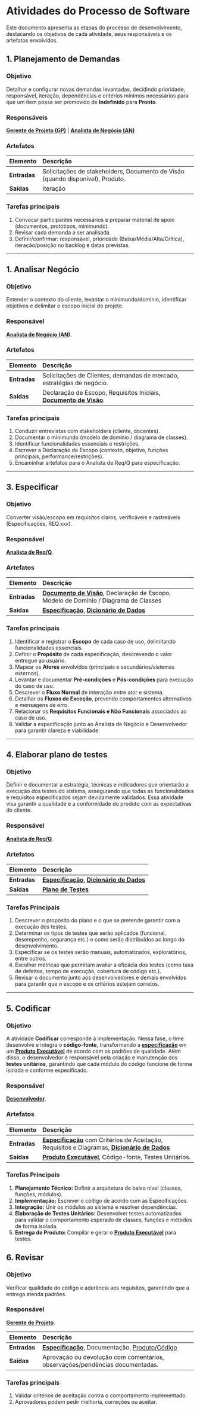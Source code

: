 # Atividades do Processo de Software

Este documento apresenta as etapas do processo de desenvolvimento, destacando os objetivos de cada atividade, seus responsáveis e os artefatos envolvidos.

## 1. Planejamento de Demandas

### Objetivo

Detalhar e configurar novas demandas levantadas, decidindo prioridade, responsável, iteração, dependências e critérios mínimos necessários para que um item possa ser promovido de **Indefinido** para **Pronto**.

### Responsáveis

**[Gerente de Projeto (GP)](papeis.md#gerente-de-projeto-gp)** | **[Analista de Negócio (AN)](papeis.md#analista-de-negócio-an)**

### Artefatos

| Elemento     | Descrição                                                                                                                                                                   |
| :----------- | :-------------------------------------------------------------------------------------------------------------------------------------------------------------------------- |
| **Entradas** | Solicitações de stakeholders, Documento de Visão (quando disponível), Produto.                                                                    |
| **Saídas**   | Iteração |

### Tarefas principais

1. Convocar participantes necessários e preparar material de apoio (documentos, protótipos, minimundo).
2. Revisar cada demanda a ser analisada.
3. Definir/confirmar: responsável, prioridade (Baixa/Média/Alta/Crítica), iteração/posição no backlog e datas previstas.

---

## 1. Analisar Negócio

### Objetivo
Entender o contexto do cliente, levantar o minimundo/domínio, identificar objetivos e delimitar o escopo inicial do projeto.

### Responsável
**[Analista de Negócio (AN)](papeis.md#analista-de-negócio-an)**.

### Artefatos

| Elemento | Descrição |
| :--- | :--- |
| **Entradas** | Solicitações de Clientes, demandas de mercado, estratégias de negócio. |
| **Saídas** | Declaração de Escopo, Requisitos Iniciais, **[Documento de Visão](artefatos.md#1-documento-de-visão)**. |

### Tarefas principais
1. Conduzir entrevistas com stakeholders (cliente, docentes).
2. Documentar o minimundo (modelo de domínio / diagrama de classes).
3. Identificar funcionalidades essenciais e restrições.
4. Escrever a Declaração de Escopo (contexto, objetivo, funções principais, performance/restrições).
5. Encaminhar artefatos para o Analista de Req/Q para especificação. 

---

## 3. Especificar

### Objetivo
Converter visão/escopo em requisitos claros, verificáveis e rastreáveis (Especificações, REQ.xxx).

### Responsável
**[Analista de Req/Q](papeis.md#analista-de-reqq-analista-de-requisitos-e-qualidade)**.

### Artefatos

| Elemento | Descrição |
| :--- | :--- |
| **Entradas** | **[Documento de Visão](artefatos.md#1-documento-de-visão)**, Declaração de Escopo, Modelo de Domínio / Diagrama de Classes |
| **Saídas** | **[Especificação](artefatos.md#2-especificação)**, **[Dicionário de Dados](artefatos.md#3-dicionário-de-dados)**|

### Tarefas principais
1. Identificar e registrar o **Escopo** de cada caso de uso, delimitando funcionalidades essenciais.  
2. Definir o **Propósito** de cada especificação, descrevendo o valor entregue ao usuário.  
3. Mapear os **Atores** envolvidos (principais e secundários/sistemas externos).  
4. Levantar e documentar **Pré-condições** e **Pós-condições** para execução do caso de uso.  
5. Descrever o **Fluxo Normal** de interação entre ator e sistema.  
6. Detalhar os **Fluxos de Exceção**, prevendo comportamentos alternativos e mensagens de erro.  
7. Relacionar os **Requisitos Funcionais e Não Funcionais** associados ao caso de uso.  
8. Validar a especificação junto ao Analista de Negócio e Desenvolvedor para garantir clareza e viabilidade.

---

## 4. Elaborar plano de testes

### Objetivo
Definir e documentar a estratégia, técnicas e indicadores que orientarão a execução dos testes do sistema, assegurando que todas as funcionalidades e requisitos especificados sejam devidamente validados. Essa atividade visa garantir a qualidade e a conformidade do produto com as expectativas do cliente.

### Responsável
**[Analista de Req/Q](papeis.md#analista-de-reqq-analista-de-requisitos-e-qualidade)**.

### Artefatos
| Elemento | Descrição |
| :--- | :--- |
| **Entradas** | **[Especificação](artefatos.md#2-especificação)**, **[Dicionário de Dados](artefatos.md#3-dicionário-de-dados)** |
| **Saídas** | **[Plano de Testes](artefatos.md#5-plano-de-testes)**|

### Tarefas Principais
1. Descrever o propósito do plano e o que se pretende garantir com a execução dos testes.
2. Determinar os tipos de testes que serão aplicados (funcional, desempenho, segurança etc.) e como serão distribuídos ao longo do desenvolvimento.
3. Especificar se os testes serão manuais, automatizados, exploratórios, entre outros.
4. Escolher métricas que permitam avaliar a eficácia dos testes (como taxa de defeitos, tempo de execução, cobertura de código etc.).
5. Revisar o documento junto aos desenvolvedores e demais envolvidos para garantir que o escopo e os critérios estejam corretos.

---

## 5. Codificar

### Objetivo
A atividade **Codificar** corresponde à implementação. Nessa fase, o time desenvolve e integra o **código-fonte**, transformando a **[especificação](artefatos.md#2-especificação)** em um **[Produto Executável](artefatos.md#3-produto-software-executável)** de acordo com os padrões de qualidade. Além disso, o desenvolvedor é responsável pela criação e manutenção dos **testes unitários**, garantindo que cada módulo do código funcione de forma isolada e conforme especificado.


### Responsável
**[Desenvolvedor](papeis.md#desenvolvedor)**.

### Artefatos

| Elemento | Descrição |
| :--- | :--- |
| **Entradas** | **[Especificação](artefatos.md#2-especificação)** com Critérios de Aceitação, Requisitos e Diagramas, **[Dicionário de Dados](artefatos.md#3-dicionário-de-dados)**|
| **Saídas** | **[Produto Executável](artefatos.md#3-produto-software-executável)**, Código-fonte, Testes Unitários. |

### Tarefas Principais
1. **Planejamento Técnico:** Definir a arquitetura de baixo nível (classes, funções, módulos).  
2. **Implementação:** Escrever o código de acordo com as Especificações.  
3. **Integração:** Unir os módulos ao sistema e resolver dependências.  
5. **Elaboração de Testes Unitários:** Desenvolver testes automatizados para validar o comportamento esperado de classes, funções e métodos de forma isolada.
4. **Entrega do Produto:** Compilar e gerar o **[Produto Executável](artefatos.md#3-produto-software-executável)** para testes.

## 6. Revisar

### Objetivo
Verificar qualidade do código e aderência aos requisitos, garantindo que a entrega atenda padrões.

### Responsável
**[Gerente de Projeto](papeis.md#gerente-de-projeto)**.

| Elemento | Descrição |
| :--- | :--- |
| **Entradas** | **[Especificação](artefatos.md#2-especificação)**, Documentação, [Produto/Código](artefatos.md#4-produto-software-executável)|
| **Saídas** | Aprovação ou devolução com comentários,  observações/pendências documentadas.|

### Tarefas principais
1. Validar critérios de aceitação contra o comportamento implementado.
2. Aprovadores podem pedir melhoria, correções ou aceitar.
